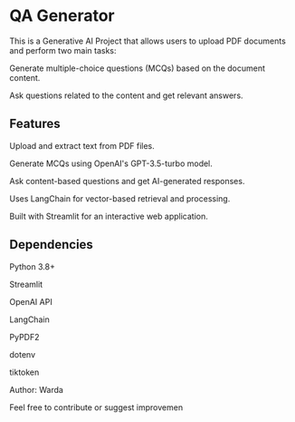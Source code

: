 # **QA Generator**

This is a Generative AI Project that allows users to upload PDF documents and perform two main tasks:

Generate multiple-choice questions (MCQs) based on the document content.

Ask questions related to the content and get relevant answers.

## **Features**

Upload and extract text from PDF files.

Generate MCQs using OpenAI's GPT-3.5-turbo model.

Ask content-based questions and get AI-generated responses.

Uses LangChain for vector-based retrieval and processing.

Built with Streamlit for an interactive web application.

## **Dependencies**

Python 3.8+

Streamlit

OpenAI API

LangChain

PyPDF2

dotenv

tiktoken


Author: Warda 

Feel free to contribute or suggest improvemen
